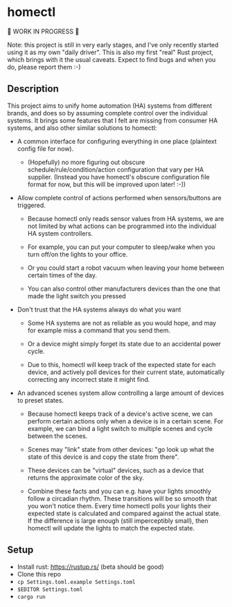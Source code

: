 # homectl

🚧 WORK IN PROGRESS 🚧

Note: this project is still in very early stages, and I've only recently
started using it as my own "daily driver". This is also my first "real" Rust
project, which brings with it the usual caveats. Expect to find bugs and when
you do, please report them :-)

## Description

This project aims to unify home automation (HA) systems from different
brands, and does so by assuming complete control over the individual systems.
It brings some features that I felt are missing from consumer HA systems,
and also other similar solutions to homectl:

- A common interface for configuring everything in one place (plaintext config file for now).

  * (Hopefully) no more figuring out obscure schedule/rule/condition/action
    configuration that vary per HA supplier. (Instead you have homectl's
    obscure configuration file format for now, but this will be improved upon
    later! :-))

- Allow complete control of actions performed when sensors/buttons are triggered.

  * Because homectl only reads sensor values from HA systems, we are not
    limited by what actions can be programmed into the individual HA system
    controllers.

  * For example, you can put your computer to sleep/wake when you turn off/on
    the lights to your office.

  * Or you could start a robot vacuum when leaving your home between certain
    times of the day.

  * You can also control other manufacturers devices than the one that made the
    light switch you pressed

- Don't trust that the HA systems always do what you want

  * Some HA systems are not as reliable as you would hope, and may for example
    miss a command that you send them.

  * Or a device might simply forget its state due to an accidental power cycle.

  * Due to this, homectl will keep track of the expected state for each device,
    and actively poll devices for their current state, automatically correcting
    any incorrect state it might find.

- An advanced scenes system allow controlling a large amount of devices to preset states.

  * Because homectl keeps track of a device's active scene, we can perform
    certain actions only when a device is in a certain scene. For example, we
    can bind a light switch to multiple scenes and cycle between the scenes.
  
  * Scenes may "link" state from other devices: "go look up what the state of
    this device is and copy the state from there".

  * These devices can be "virtual" devices, such as a device that returns the
    approximate color of the sky.

  * Combine these facts and you can e.g. have your lights smoothly follow a
    circadian rhythm. These transitions will be so smooth that you won't
    notice them. Every time homectl polls your lights their expected state is
    calculated and compared against the actual state. If the difference is
    large enough (still imperceptibly small), then homectl will update the
    lights to match the expected state.

## Setup

- Install rust: https://rustup.rs/ (beta should be good)
- Clone this repo
- `cp Settings.toml.example Settings.toml`
- `$EDITOR Settings.toml`
- `cargo run`
